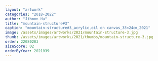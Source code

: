 ```yaml
---
layout: "artwork"
categories: "2018-2022"
author: "Jihoon Ha"
title: "mountain-structure#3"
caption: "mountain-structure#3_acrylic,oil on canvas_33×24㎝_2021"
image: /assets/images/artworks/2021/mountain-structure-3.jpg
thumb: /assets/images/artworks/2021/thumbs/mountain-structure-3.jpg
order: 22080203
sizeScore: 02
orderByYear: 2021039
---
```

